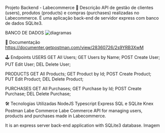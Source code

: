 Projeto Backend - Labecommerce
📝 Descrição
API de gestão de clientes (users), produtos (products) e compras (purchases) realizadas no Labecommerce. É uma aplicação back-end de servidor express com banco de dados SQLite3. 

BANCO DE DADOS
![diagramas](https://user-images.githubusercontent.com/29845719/241974620-b446bbb0-bc9c-42d9-be04-b9ce1d605bd4.png)

📜 Documentação
https://documenter.getpostman.com/view/28360726/2s9YRB3XwM

🕹 Endpoints
USERS
GET All Users;
GET Users by Name;
POST Create User;
PUT Edit User;
DEL Delete User;

PRODUCTS
GET All Products;
GET Product by Id;
POST Create Product;
PUT Edit Product;
DEL Delete Product;

PURCHASES
GET All Purchases;
GET Purchase by Id;
POST Create Purchase;
DEL Delete Purchase;

🛠 Tecnologias Utilizadas
NodeJS
Typescript
Express
SQL e SQLite
Knex
Postman
Labe Commerce
Labe Commerce
API for managing users, products and purchases made in Labecommerce.

It is an express server back-end application with SQLite3 database.
Imagem
